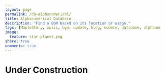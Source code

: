 ```yaml
---
layout: page
permalink: /db-alphanumerical/
title: Alphanumerical Database
description: "Find a BGM based on its location or usage."
tags: [MapleStory, music, bgm, update, blog, modern, database, alphanumerical]
image:
  feature: star-planet.png
share: true
comments: true
---
```


# Under Construction
